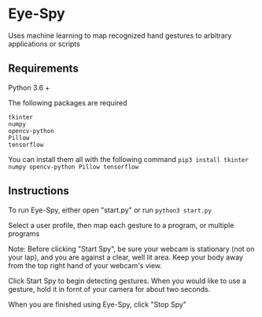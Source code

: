 # Eye-Spy
Uses machine learning to map recognized hand gestures to arbitrary applications or scripts

Requirements
------

Python 3.6 + 

The following packages are required
```
tkinter
numpy
opencv-python
Pillow
tensorflow
```

You can install them all with the following command
```pip3 install tkinter numpy opencv-python Pillow tensorflow```

Instructions
------
To run Eye-Spy, either open "start.py" 
or run
```python3 start.py```

Select a user profile, then map each gesture to a program, or multiple programs

Note: Before clicking "Start Spy", be sure your webcam is stationary (not on your lap), and you are against a clear, well lit area. Keep your body away from the top right hand of your webcam's view.

Click Start Spy to begin detecting gestures. When you would like to use a gesture, hold it in fornt of your camera for about two seconds.

When you are finished using Eye-Spy, click "Stop Spy"
